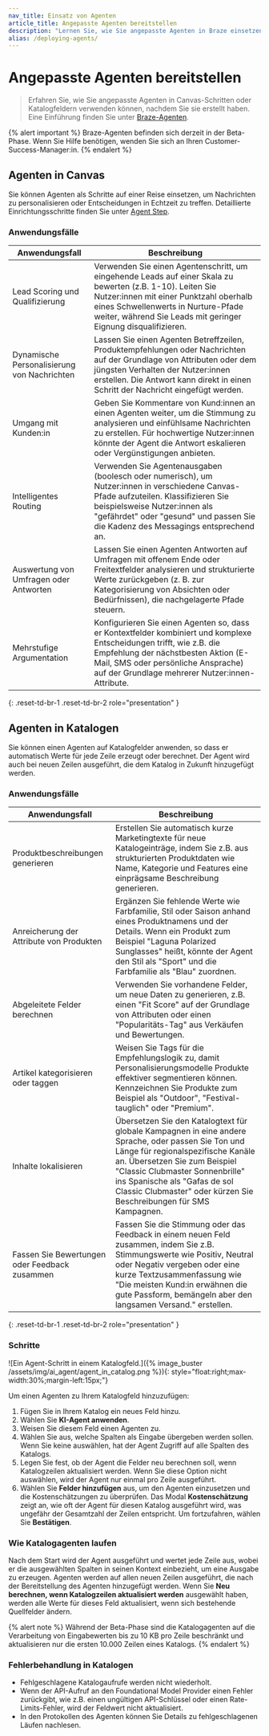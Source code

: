 ```yaml
---
nav_title: Einsatz von Agenten
article_title: Angepasste Agenten bereitstellen
description: "Lernen Sie, wie Sie angepasste Agenten in Braze einsetzen können, nachdem Sie sie erstellt haben."
alias: /deploying-agents/
---
```


# Angepasste Agenten bereitstellen

> Erfahren Sie, wie Sie angepasste Agenten in Canvas-Schritten oder Katalogfeldern verwenden können, nachdem Sie sie erstellt haben. Eine Einführung finden Sie unter [Braze-Agenten]({{site.baseurl}}/user_guide/brazeai/agents/). 

{% alert important %}
Braze-Agenten befinden sich derzeit in der Beta-Phase. Wenn Sie Hilfe benötigen, wenden Sie sich an Ihren Customer-Success-Manager:in.
{% endalert %}  

## Agenten in Canvas  

Sie können Agenten als Schritte auf einer Reise einsetzen, um Nachrichten zu personalisieren oder Entscheidungen in Echtzeit zu treffen. Detaillierte Einrichtungsschritte finden Sie unter [Agent Step]({{site.baseurl}}/user_guide/engagement_tools/canvas/canvas_components/agent_step/).

### Anwendungsfälle

| Anwendungsfall | Beschreibung |
| --- | --- |
| Lead Scoring und Qualifizierung | Verwenden Sie einen Agentenschritt, um eingehende Leads auf einer Skala zu bewerten (z.B. 1-10). Leiten Sie Nutzer:innen mit einer Punktzahl oberhalb eines Schwellenwerts in Nurture-Pfade weiter, während Sie Leads mit geringer Eignung disqualifizieren. |
| Dynamische Personalisierung von Nachrichten | Lassen Sie einen Agenten Betreffzeilen, Produktempfehlungen oder Nachrichten auf der Grundlage von Attributen oder dem jüngsten Verhalten der Nutzer:innen erstellen. Die Antwort kann direkt in einen Schritt der Nachricht eingefügt werden. |
| Umgang mit Kunden:in | Geben Sie Kommentare von Kund:innen an einen Agenten weiter, um die Stimmung zu analysieren und einfühlsame Nachrichten zu erstellen. Für hochwertige Nutzer:innen könnte der Agent die Antwort eskalieren oder Vergünstigungen anbieten. |
| Intelligentes Routing | Verwenden Sie Agentenausgaben (boolesch oder numerisch), um Nutzer:innen in verschiedene Canvas-Pfade aufzuteilen. Klassifizieren Sie beispielsweise Nutzer:innen als "gefährdet" oder "gesund" und passen Sie die Kadenz des Messagings entsprechend an. |
| Auswertung von Umfragen oder Antworten | Lassen Sie einen Agenten Antworten auf Umfragen mit offenem Ende oder Freitextfelder analysieren und strukturierte Werte zurückgeben (z. B. zur Kategorisierung von Absichten oder Bedürfnissen), die nachgelagerte Pfade steuern. |
| Mehrstufige Argumentation | Konfigurieren Sie einen Agenten so, dass er Kontextfelder kombiniert und komplexe Entscheidungen trifft, wie z.B. die Empfehlung der nächstbesten Aktion (E-Mail, SMS oder persönliche Ansprache) auf der Grundlage mehrerer Nutzer:innen-Attribute. |
{: .reset-td-br-1 .reset-td-br-2 role="presentation" }

## Agenten in Katalogen  

Sie können einen Agenten auf Katalogfelder anwenden, so dass er automatisch Werte für jede Zeile erzeugt oder berechnet. Der Agent wird auch bei neuen Zeilen ausgeführt, die dem Katalog in Zukunft hinzugefügt werden. 

### Anwendungsfälle

| Anwendungsfall | Beschreibung |
| --- | --- |
| Produktbeschreibungen generieren | Erstellen Sie automatisch kurze Marketingtexte für neue Katalogeinträge, indem Sie z.B. aus strukturierten Produktdaten wie Name, Kategorie und Features eine einprägsame Beschreibung generieren. |
| Anreicherung der Attribute von Produkten | Ergänzen Sie fehlende Werte wie Farbfamilie, Stil oder Saison anhand eines Produktnamens und der Details. Wenn ein Produkt zum Beispiel "Laguna Polarized Sunglasses" heißt, könnte der Agent den Stil als "Sport" und die Farbfamilie als "Blau" zuordnen. |
| Abgeleitete Felder berechnen | Verwenden Sie vorhandene Felder, um neue Daten zu generieren, z.B. einen "Fit Score" auf der Grundlage von Attributen oder einen "Popularitäts-Tag" aus Verkäufen und Bewertungen. |
| Artikel kategorisieren oder taggen | Weisen Sie Tags für die Empfehlungslogik zu, damit Personalisierungsmodelle Produkte effektiver segmentieren können. Kennzeichnen Sie Produkte zum Beispiel als "Outdoor", "Festival-tauglich" oder "Premium". |
| Inhalte lokalisieren | Übersetzen Sie den Katalogtext für globale Kampagnen in eine andere Sprache, oder passen Sie Ton und Länge für regionalspezifische Kanäle an. Übersetzen Sie zum Beispiel "Classic Clubmaster Sonnenbrille" ins Spanische als "Gafas de sol Classic Clubmaster" oder kürzen Sie Beschreibungen für SMS Kampagnen. |
| Fassen Sie Bewertungen oder Feedback zusammen | Fassen Sie die Stimmung oder das Feedback in einem neuen Feld zusammen, indem Sie z.B. Stimmungswerte wie Positiv, Neutral oder Negativ vergeben oder eine kurze Textzusammenfassung wie "Die meisten Kund:in erwähnen die gute Passform, bemängeln aber den langsamen Versand." erstellen. |
{: .reset-td-br-1 .reset-td-br-2 role="presentation" }

### Schritte

\![Ein Agent-Schritt in einem Katalogfeld.]({% image_buster /assets/img/ai_agent/agent_in_catalog.png %}){: style="float:right;max-width:30%;margin-left:15px;"}

Um einen Agenten zu Ihrem Katalogfeld hinzuzufügen:

1. Fügen Sie in Ihrem Katalog ein neues Feld hinzu.  
2. Wählen Sie **KI-Agent anwenden**.
3. Weisen Sie diesem Feld einen Agenten zu.  
4. Wählen Sie aus, welche Spalten als Eingabe übergeben werden sollen. Wenn Sie keine auswählen, hat der Agent Zugriff auf alle Spalten des Katalogs.  
5. Legen Sie fest, ob der Agent die Felder neu berechnen soll, wenn Katalogzeilen aktualisiert werden. Wenn Sie diese Option nicht auswählen, wird der Agent nur einmal pro Zeile ausgeführt.
6. Wählen Sie **Felder hinzufügen** aus, um den Agenten einzusetzen und die Kostenschätzungen zu überprüfen. Das Modal **Kostenschätzung** zeigt an, wie oft der Agent für diesen Katalog ausgeführt wird, was ungefähr der Gesamtzahl der Zeilen entspricht. Um fortzufahren, wählen Sie **Bestätigen**.

### Wie Katalogagenten laufen  

Nach dem Start wird der Agent ausgeführt und wertet jede Zeile aus, wobei er die ausgewählten Spalten in seinen Kontext einbezieht, um eine Ausgabe zu erzeugen. Agenten werden auf allen neuen Zeilen ausgeführt, die nach der Bereitstellung des Agenten hinzugefügt werden. Wenn Sie **Neu berechnen, wenn Katalogzeilen aktualisiert werden** ausgewählt haben, werden alle Werte für dieses Feld aktualisiert, wenn sich bestehende Quellfelder ändern.  

{% alert note %}
Während der Beta-Phase sind die Katalogagenten auf die Verarbeitung von Eingabewerten bis zu 10 KB pro Zeile beschränkt und aktualisieren nur die ersten 10.000 Zeilen eines Katalogs.
{% endalert %}

### Fehlerbehandlung in Katalogen  

- Fehlgeschlagene Katalogaufrufe werden nicht wiederholt.
- Wenn der API-Aufruf an den Foundational Model Provider einen Fehler zurückgibt, wie z.B. einen ungültigen API-Schlüssel oder einen Rate-Limits-Fehler, wird der Feldwert nicht aktualisiert.   
- In den Protokollen des Agenten können Sie Details zu fehlgeschlagenen Läufen nachlesen.  
